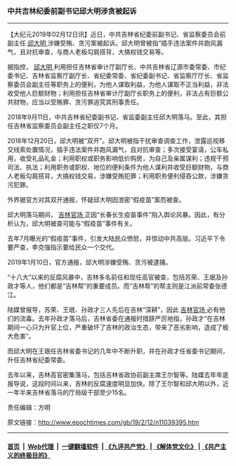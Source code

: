 ### 中共吉林纪委前副书记邱大明涉贪被起诉
------------------------

<p>
 【大纪元2019年02月12日讯】近日，中共吉林省纪委前副书记、省监察委员会前副主任
 <a href="http://www.epochtimes.com/gb/tag/%E9%82%B1%E5%A4%A7%E6%98%8E.html">
  邱大明
 </a>
 涉嫌受贿、贪污案被起诉。邱大明曾被指“插手违法案件并跑风漏气，且对抗审查，与商人老板勾肩搭背，大搞权钱交易等。
</p>
<p>
 据指控，
 <a href="http://www.epochtimes.com/gb/tag/%E9%82%B1%E5%A4%A7%E6%98%8E.html">
  邱大明
 </a>
 利用担任吉林省审计厅副厅长、中共吉林省辽源市委常委、市纪委书记、吉林省监察厅副厅长、省纪委常委、省纪委副书记、省监察厅厅长、省监察委员会副主任等职务上的便利，为他人谋取利益，为他人谋取不正当利益，非法收受他人巨额财物；利用担任吉林省审计厅副厅长职务上的便利，非法占有巨额公共财物，应当以受贿罪、贪污罪追究其刑事责任。
</p>
<p>
 2018年9月11日，中共吉林省纪委副书记、省监委副主任邱大明落马。至此，其担任吉林省监察委员会副主任之职仅7个月。
</p>
<p>
 2018年12月20日，邱大明被“双开”。邱大明被指干扰审查调查工作，泄露巡视移交线索处置情况，插手违法案件并跑风漏气，且对抗审查；多次接受宴请，公车私用，收受礼品礼金；利用职权或职务影响低价购房，为自己及亲属谋利；违规干预司法、执法；利用职务或职权、地位的便利条件为他人谋利并收受巨额财物，与商人老板勾肩搭背，大搞权钱交易，涉嫌受贿犯罪；利用职务便利侵吞公款，涉嫌贪污犯罪。
</p>
<p>
 外界据官方对其双开通报，怀疑邱大明因泄密“假疫苗”案而被查。
</p>
<p>
 邱大明落马期间，
 <a href="http://www.epochtimes.com/gb/tag/%E5%90%89%E6%9E%97%E5%AE%98%E5%9C%BA.html">
  吉林官场
 </a>
 正因“长春长生疫苗事件”陷入舆论风暴。因此，有分析认为，邱大明被查可能与“假疫苗”事件有关。
</p>
<p>
 去年7月曝光的“假疫苗”事件，引发大陆民众愤怒，并惊动中共高层。习近平下令要严查，李克强指示要给民众一个交代。
</p>
<p>
 2019年1月10日，官方通报，邱大明涉嫌受贿、贪污被逮捕。
</p>
<p>
 “十八大”以来的反腐风暴中，吉林多名前任和现任高官被查，包括苏荣、王珉及孙政才等人，他们都是“吉林帮”的重要成员。而“吉林帮”的帮主则是江派前常委张德江。
</p>
<p>
 陆媒曾报导，苏荣、王珉、孙政才三人先后在吉林“深耕”，因此
 <a href="http://www.epochtimes.com/gb/tag/%E5%90%89%E6%9E%97%E5%AE%98%E5%9C%BA.html">
  吉林官场
 </a>
 必有他们的流毒。去年孙政才落马后，吉林省委在通报时措辞严厉地指，孙政才“在吉林期间一心只为升官上位，严重破坏了吉林的政治生态，带来了恶劣影响，造成了极大危害”。
</p>
<p>
 而邱大明在王珉任吉林省委书记的几年中不断升职，并在孙政才任省委书记期间，升任吉林省纪委常委。
</p>
<p>
 去年以来，吉林高官密集落马，包括吉林省政协前副主席王尔智等。陆媒去年年底报导说，这段时间以来，吉林的反腐速度明显加快。除了王尔智和邱大明以外，近一年半来吉林省落马的厅局级干部至少15名。
</p>
<p>
 责任编辑：方明
</p>

原文链接：http://www.epochtimes.com/gb/19/2/12/n11039395.htm


------------------------
#### [首页](https://github.com/gfw-breaker/banned-news/blob/master/README.md) &nbsp;|&nbsp; [Web代理](https://github.com/labour-camp/helloworld) &nbsp;|&nbsp; [一键翻墙软件](https://github.com/gfw-breaker/nogfw/blob/master/README.md) &nbsp;| [《九评共产党》](https://github.com/gfw-breaker/9ping.md/blob/master/README.md#九评之一评共产党是什么) | [《解体党文化》](https://github.com/gfw-breaker/jtdwh.md/blob/master/README.md) | [《共产主义的终极目的》](https://github.com/gfw-breaker/gczydzjmd.md/blob/master/README.md)

